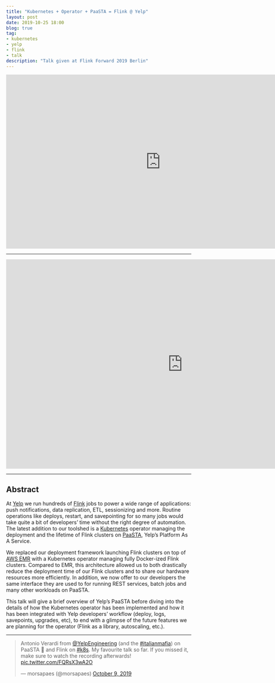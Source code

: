 ```yaml
---
title: "Kubernetes + Operator + PaaSTA = Flink @ Yelp"
layout: post
date: 2019-10-25 18:00
blog: true
tag:
- kubernetes
- yelp
- flink
- talk
description: "Talk given at Flink Forward 2019 Berlin"
---
```


<div align="center">
<iframe width="840" height="473" src="https://www.youtube.com/embed/hL5nNAMx8Bk" frameborder="0" allow="accelerometer; autoplay; encrypted-media; gyroscope; picture-in-picture" allowfullscreen></iframe>
</div>

---

<iframe src="https://docs.google.com/presentation/d/e/2PACX-1vRPNEAlvx0Iu6lk0fpWPV9FfxXUQTjrFPWEQ8G41A9ikIC5Vr-EH_fqMUh8p7ktxs4SGS-bz_rcV3Mh/embed?start=false&loop=false&delayms=60000" frameborder="0" width="960" height="569" allowfullscreen="true" mozallowfullscreen="true" webkitallowfullscreen="true"></iframe>

---

## Abstract ##

At [Yelp](https://www.yelp.com) we run hundreds of [Flink](https://flink.apache.org/) jobs to power a wide range of applications: push notifications, data replication, ETL, sessionizing and more. Routine operations like deploys, restart, and savepointing for so many jobs would take quite a bit of developers’ time without the right degree of automation. The latest addition to our toolshed is a [Kubernetes](https://kubernetes.io) operator managing the deployment and the lifetime of Flink clusters on [PaaSTA](https://github.com/Yelp/paasta), Yelp’s Platform As A Service.

We replaced our deployment framework launching Flink clusters on top of [AWS EMR](https://aws.amazon.com/emr/) with a Kubernetes operator managing fully Docker-ized Flink clusters. Compared to EMR, this architecture allowed us to both drastically reduce the deployment time of our Flink clusters and to share our hardware resources more efficiently. In addition, we now offer to our developers the same interface they are used to for running REST services, batch jobs and many other workloads on PaaSTA.

This talk will give a brief overview of Yelp’s PaaSTA before diving into the details of how the Kubernetes operator has been implemented and how it has been integrated with Yelp developers’ workflow (deploy, logs, savepoints, upgrades, etc), to end with a glimpse of the future features we are planning for the operator (Flink as a library, autoscaling, etc.).

---

<blockquote class="twitter-tweet"><p lang="en" dir="ltr">Antonio Verardi from <a href="https://twitter.com/YelpEngineering?ref_src=twsrc%5Etfw">@YelpEngineering</a> (and the <a href="https://twitter.com/hashtag/italianmafia?src=hash&amp;ref_src=twsrc%5Etfw">#italianmafia</a>) on PaaSTA 🍝 and Flink on <a href="https://twitter.com/hashtag/k8s?src=hash&amp;ref_src=twsrc%5Etfw">#k8s</a>. My favourite talk so far. If you missed it, make sure to watch the recording afterwards! <a href="https://t.co/FQRsX3wA2O">pic.twitter.com/FQRsX3wA2O</a></p>&mdash; morsapaes (@morsapaes) <a href="https://twitter.com/morsapaes/status/1181906498366164993?ref_src=twsrc%5Etfw">October 9, 2019</a></blockquote> <script async src="https://platform.twitter.com/widgets.js" charset="utf-8"></script>
